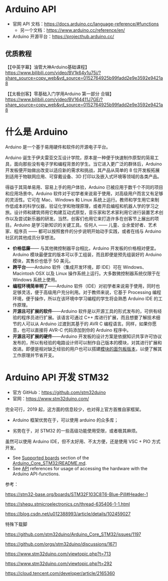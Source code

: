 # Arduino API

- 官网 API 文档：https://docs.arduino.cc/language-reference/#functions
    - 另一个文档：https://www.arduino.cc/reference/en/
- Arduino 开源平台：https://projecthub.arduino.cc/

## 优质教程

【【中英字幕】油管大神Arduino基础课程】 https://www.bilibili.com/video/BV1k64y1u75j/?share_source=copy_web&vd_source=0152764925b99fadd2e9e3592e9421a8

【【太极创客】零基础入门学用Arduino 第一部分 合辑】 https://www.bilibili.com/video/BV164411J7GE/?share_source=copy_web&vd_source=0152764925b99fadd2e9e3592e9421a8

# 什么是 Arduino

Arduino 是一个基于易用硬件和软件的开源电子平台。

Arduino 诞生于伊夫雷亚交互设计学院，原本是一种便于快速制作原型的简易工具，面向那些没有电子学和编程背景的学生。当它进入更广泛的群体后，Arduino 开发板便开始做出改变以适应新的需求和挑战，其产品从简单的 8 位开发板拓展到适用于物联网应用、可穿戴设备、3D 打印以及嵌入式环境等领域的各类产品。

得益于其简单易用、容易上手的用户体验，Arduino 已被应用于数千个不同的项目和应用场景中。Arduino 软件对于初学者来说易于使用，对高级用户而言又有足够的灵活性。它可在 Mac、Windows 和 Linux 系统上运行。教师和学生用它来制作低成本的科学仪器，验证化学和物理原理，或者开启编程和机器人学的学习之旅。设计师和建筑师用它构建互动式原型，音乐家和艺术家利用它进行装置艺术创作以及尝试新乐器的研发。当然，创客们也用它来打造许多在创客节上展出的项目。Arduino 是学习新知识的关键工具。任何人 —— 儿童、业余爱好者、艺术家、程序员 —— 都可以按照套件的分步说明开始动手实践，或者在线与 Arduino 社区的其他成员分享想法。

- **价格低廉**—— 与其他微控制器平台相比，Arduino 开发板的价格相对便宜。Arduino 模块最便宜的版本可以手工组装，而且即便是预先组装好的 Arduino 模块，其售价也低于 50 美元。
- **跨平台**——Arduino 软件（集成开发环境，即 IDE）可在 Windows、Macintosh OSX 以及 Linux 操作系统上运行。大多数微控制器系统仅限于在 Windows 系统上使用。
- **编程环境简单明了**——Arduino 软件（IDE）对初学者来说易于使用，同时也足够灵活，便于高级用户充分利用。对于教师来说，它基于 Processing 编程环境，便于操作，所以在该环境中学习编程的学生将会熟悉 Arduino IDE 的工作原理。
- **开源且可扩展的软件**——Arduino 软件是以开源工具的形式发布的，可供有经验的程序员进行扩展。该语言可通过 C++ 库进行扩展，而且想要了解技术细节的人可以从 Arduino 过渡到其基于的 AVR C 编程语言。同样，如果你愿意，也可以直接将 AVR-C 代码添加到你的 Arduino 程序中。
- **开源且可扩展的硬件**——Arduino 开发板的设计方案是依据知识共享许可协议发布的，所以有经验的电路设计师可以制作自己版本的模块，对其进行扩展和改进。即便是相对缺乏经验的用户也可以搭建[模块的面包板版本](https://www.arduino.cc/en/Main/Standalone)，以便了解其工作原理并节省开支。

# Arduino API 开发 STM32

- 官方 GitHub：https://github.com/stm32duino
- 官网：https://www.stm32duino.com/

完全可行，2019 起，这方面的信息较少，也对得上官方首推自家框架。

- Arduino 框架优势在于，可以使用 arduino 的众多库；

- 劣势在于，对 STM32 的一些高级功能使用受限，或者极其麻烦。

虽然可以使用 Arduino IDE，但不太好用、不太方便，还是使用 VSC + PIO 方式开发。

- See [Supported boards](https://github.com/stm32duino/Arduino_Core_STM32/#supported-boards) section of the [Arduino_Core_STM32/README.md](https://github.com/stm32duino/Arduino_Core_STM32/#readme).
- See [API](https://github.com/stm32duino/Arduino_Core_STM32/wiki/API) references for usage of accessing the hardware with the Arduino API-functions.



参考：

https://stm32-base.org/boards/STM32F103C8T6-Blue-Pill#Header-1

https://shequ.stmicroelectronics.cn/thread-635406-1-1.html

https://blog.csdn.net/u012388993/article/details/102459027

特殊下载脚

https://github.com/stm32duino/Arduino_Core_STM32/issues/1197

https://github.com/orgs/stm32duino/discussions/1671

https://www.stm32duino.com/viewtopic.php?t=713

https://www.stm32duino.com/viewtopic.php?t=292

https://cloud.tencent.com/developer/article/2165360
